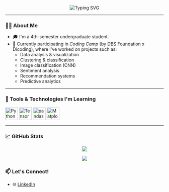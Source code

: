 <p align="center">
  <img src="https://readme-typing-svg.herokuapp.com?font=Fira+Code&weight=500&size=25&pause=1000&color=F75C7E&center=true&vCenter=true&width=435&lines=Hi+there!+👋+I'm+Annida;Welcome+to+my+GitHub+profile!" alt="Typing SVG" />
</p>

---

### 👩‍💻 About Me
- 🎓 I'm a 4th-semester undergraduate student.
- 🧠 Currently participating in *Coding Camp* (by DBS Foundation x Dicoding), where I've worked on projects such as:
  - Data analysis & visualization  
  - Clustering & classification  
  - Image classification (CNN)  
  - Sentiment analysis  
  - Recommendation systems  
  - Predictive analytics  

---

### 🧰 Tools & Technologies I'm Learning

<p align="left">
  <!-- Python -->
  <img src="https://cdn.jsdelivr.net/gh/devicons/devicon/icons/python/python-original.svg" width="40" title="Python" />
  <!-- TensorFlow -->
  <img src="https://cdn.jsdelivr.net/gh/devicons/devicon/icons/tensorflow/tensorflow-original.svg" width="40" title="TensorFlow" />
  <!-- Pandas -->
  <img src="https://cdn.jsdelivr.net/gh/devicons/devicon/icons/pandas/pandas-original.svg" width="40" title="pandas" />
  <!-- Matplotlib -->
  <img src="https://matplotlib.org/_static/images/logo2.svg" width="40" title="Matplotlib" />
</p>

---

### 📈 GitHub Stats

<p align="center">
  <img src="https://github-readme-stats.vercel.app/api?username=annidasyamsa&show_icons=true&theme=radical" />
</p>

<p align="center">
  <img src="https://github-readme-stats.vercel.app/api/top-langs/?username=annidasyamsa&layout=compact&theme=radical&langs_count=8&hide_progress=false" />
</p>



### 📫 Let's Connect!
- 🌐 [LinkedIn](https://linkedin.com/in/annidasyamsa)
